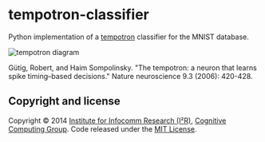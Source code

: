 tempotron-classifier
====================

Python implementation of a [tempotron](http://www.cnbc.cmu.edu/cns/papers/nn1643.pdf) classifier for the MNIST database.


![tempotron diagram](https://raw.github.com/ajaykarpur/tempotron-classifer/master/tempotron.png)

Gütig, Robert, and Haim Sompolinsky. "The tempotron: a neuron that learns spike timing–based decisions." Nature neuroscience 9.3 (2006): 420-428.

Copyright and license
---------

Copyright © 2014 [Institute for Infocomm Research (I²R)](http://www.i2r.a-star.edu.sg/), [Cognitive Computing Group](http://www1.i2r.a-star.edu.sg/~htang/). Code released under the [MIT License](http://opensource.org/licenses/MIT).
